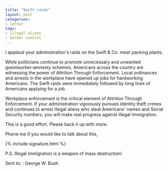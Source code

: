 ```yaml
---
title: "Swift raids"
layout: post
categories:
- letter
tags:
- illegal aliens
- border control
---
```


I applaud your administration's raids on the Swift & Co. meat packing plants.

While politicians continue to promote unnecessary and unwanted guestworker-amnesty schemes, Americans across the country are witnessing the power of Attrition Through Enforcement. Local ordinances and arrests in the workplace have opened up jobs for hardworking Americans. The Swift raids were immediately followed by long lines of Americans applying for a job.

Workplace enforcement is the critical element of Attrition Through Enforcement. If your administration vigorously pursues identity theft crimes and continues to arrest illegal aliens who steal Americans' names and Social Security numbers, you will make real progress against illegal immigration.

This is a good effort. Please back it up with more.

Phone me if you would like to talk about this,

{% include signature.html %}

P.S. Illegal immigration is a weapon of mass destruction!

Sent to:
: George W. Bush
